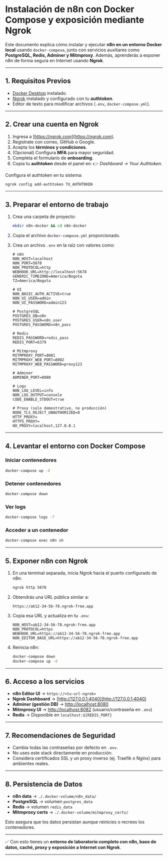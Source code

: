 

# Instalación de n8n con Docker Compose y exposición mediante Ngrok

Este documento explica cómo instalar y ejecutar **n8n en un entorno Docker local** usando `docker-compose`, junto con servicios auxiliares como **PostgreSQL, Redis, Adminer y Mitmproxy**.
Además, aprenderás a exponer n8n de forma segura en Internet usando **Ngrok**.

---

## 1. Requisitos Previos

* [Docker Desktop](https://www.docker.com/products/docker-desktop/) instalado.
* [Ngrok](https://ngrok.com/) instalado y configurado con tu **authtoken**.
* Editor de texto para modificar archivos (`.env`, `docker-compose.yml`).

---

## 2. Crear una cuenta en Ngrok

1. Ingresa a [https://ngrok.com](https://ngrok.com).
2. Regístrate con correo, GitHub o Google.
3. Acepta los **términos y condiciones**.
4. (Opcional) Configura **MFA** para mayor seguridad.
5. Completa el formulario de **onboarding**.
6. Copia tu **authtoken** desde el panel en:
   👉 *Dashboard → Your Authtoken*.

Configura el authtoken en tu sistema:

```bash
ngrok config add-authtoken TU_AUTHTOKEN
```

---

## 3. Preparar el entorno de trabajo

1. Crea una carpeta de proyecto:

   ```bash
   mkdir n8n-docker && cd n8n-docker
   ```

2. Copia el archivo `docker-compose.yml` proporcionado.

3. Crea un archivo `.env` en la raíz con valores como:

   ```env
   # n8n
   N8N_HOST=localhost
   N8N_PORT=5678
   N8N_PROTOCOL=http
   WEBHOOK_URL=http://localhost:5678
   GENERIC_TIMEZONE=America/Bogota
   TZ=America/Bogota

   # UI
   N8N_BASIC_AUTH_ACTIVE=true
   N8N_UI_USER=admin
   N8N_UI_PASSWORD=admin123

   # PostgreSQL
   POSTGRES_DB=n8n
   POSTGRES_USER=n8n_user
   POSTGRES_PASSWORD=n8n_pass

   # Redis
   REDIS_PASSWORD=redis_pass
   REDIS_PORT=6379

   # Mitmproxy
   MITMPROXY_PORT=8081
   MITMPROXY_WEB_PORT=8082
   MITMPROXY_WEB_PASSWORD=proxy123

   # Adminer
   ADMINER_PORT=8080

   # Logs
   N8N_LOG_LEVEL=info
   N8N_LOG_OUTPUT=console
   CODE_ENABLE_STDOUT=true

   # Proxy (solo demostrativo, no producción)
   NODE_TLS_REJECT_UNAUTHORIZED=0
   HTTP_PROXY=
   HTTPS_PROXY=
   NO_PROXY=localhost,127.0.0.1
   ```

---

## 4. Levantar el entorno con Docker Compose

### Iniciar contenedores

```bash
docker-compose up -d
```

### Detener contenedores

```bash
docker-compose down
```

### Ver logs

```bash
docker-compose logs -f
```

### Acceder a un contenedor

```bash
docker-compose exec n8n sh
```

---

## 5. Exponer n8n con Ngrok

1. En una terminal separada, inicia Ngrok hacia el puerto configurado de n8n:

   ```bash
   ngrok http 5678
   ```

2. Obtendrás una URL pública similar a:

   ```
   https://ab12-34-56-78.ngrok-free.app
   ```

3. Copia esa URL y actualiza en tu `.env`:

   ```env
   N8N_HOST=ab12-34-56-78.ngrok-free.app
   N8N_PROTOCOL=https
   WEBHOOK_URL=https://ab12-34-56-78.ngrok-free.app
   N8N_EDITOR_BASE_URL=https://ab12-34-56-78.ngrok-free.app
   ```

4. Reinicia n8n:

   ```bash
   docker-compose down
   docker-compose up -d
   ```

---

## 6. Acceso a los servicios

* **n8n Editor UI** → `https://<tu-url-ngrok>`
* **Ngrok Dashboard** → [http://127.0.0.1:4040](http://127.0.0.1:4040)
* **Adminer (gestión DB)** → [http://localhost:8080](http://localhost:8080)
* **Mitmproxy UI** → [http://localhost:8082](http://localhost:8082) (usuario/contraseña en `.env`)
* **Redis** → Disponible en `localhost:${REDIS_PORT}`

---

## 7. Recomendaciones de Seguridad

* Cambia todas las contraseñas por defecto en `.env`.
* No uses este stack directamente en producción.
* Considera certificados SSL y un proxy inverso (ej. Traefik o Nginx) para ambientes reales.

---

## 8. Persistencia de Datos

* **n8n data** → `./.docker-volume/n8n_data/`
* **PostgreSQL** → volumen `postgres_data`
* **Redis** → volumen `redis_data`
* **Mitmproxy certs** → `./.docker-volume/mitmproxy_certs/`

Esto asegura que los datos persistan aunque reinicies o recrees los contenedores.

---

✅ Con esto tienes un **entorno de laboratorio completo con n8n, base de datos, caché, proxy y exposición a Internet con Ngrok**.

---
